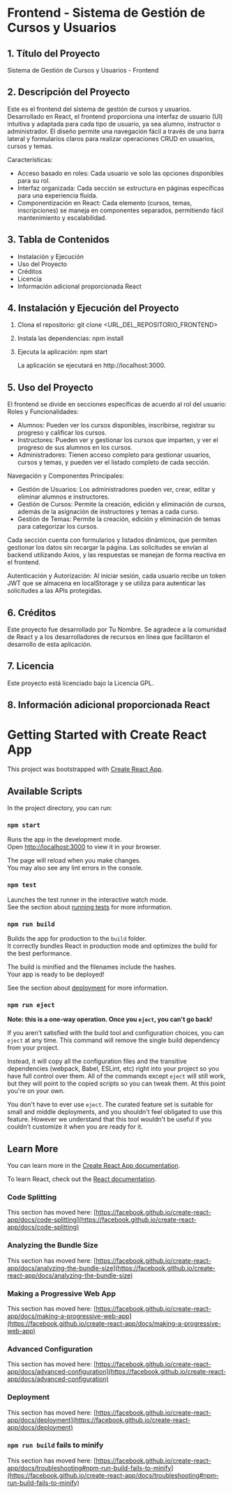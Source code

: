 # Frontend - Sistema de Gestión de Cursos y Usuarios
## 1. Título del Proyecto
   Sistema de Gestión de Cursos y Usuarios - Frontend

## 2. Descripción del Proyecto
   Este es el frontend del sistema de gestión de cursos y usuarios. Desarrollado en React,
   el frontend proporciona una interfaz de usuario (UI) intuitiva y adaptada para cada tipo
   de usuario, ya sea alumno, instructor o administrador. El diseño permite una navegación
   fácil a través de una barra lateral y formularios claros para realizar operaciones CRUD
   en usuarios, cursos y temas.
   
   Características:
   - Acceso basado en roles: Cada usuario ve solo las opciones disponibles para su rol.
   - Interfaz organizada: Cada sección se estructura en páginas específicas para una
     experiencia fluida.
   - Componentización en React: Cada elemento (cursos, temas, inscripciones) se maneja en
     componentes separados, permitiendo fácil mantenimiento y escalabilidad.

## 3. Tabla de Contenidos
- Instalación y Ejecución
- Uso del Proyecto
- Créditos
- Licencia
- Información adicional proporcionada React

## 4. Instalación y Ejecución del Proyecto
1. Clona el repositorio:
   git clone <URL_DEL_REPOSITORIO_FRONTEND>
2. Instala las dependencias:
   npm install
3. Ejecuta la aplicación:
   npm start

   La aplicación se ejecutará en http://localhost:3000.


## 5. Uso del Proyecto
El frontend se divide en secciones específicas de acuerdo al rol del usuario:
Roles y Funcionalidades:
- Alumnos: Pueden ver los cursos disponibles, inscribirse, registrar su progreso y calificar
  los cursos.
- Instructores: Pueden ver y gestionar los cursos que imparten, y ver el progreso de sus
  alumnos en los cursos.
- Administradores: Tienen acceso completo para gestionar usuarios, cursos y temas, y pueden
  ver el listado completo de cada sección.

Navegación y Componentes Principales:
- Gestión de Usuarios: Los administradores pueden ver, crear, editar y eliminar alumnos e
  instructores.
- Gestión de Cursos: Permite la creación, edición y eliminación de cursos, además de la
  asignación de instructores y temas a cada curso.
- Gestión de Temas: Permite la creación, edición y eliminación de temas para categorizar los
  cursos.

Cada sección cuenta con formularios y listados dinámicos, que permiten gestionar los datos sin 
recargar la página. Las solicitudes se envían al backend utilizando Axios, y las respuestas se 
manejan de forma reactiva en el frontend.

Autenticación y Autorización:
Al iniciar sesión, cada usuario recibe un token JWT que se almacena en localStorage y se 
utiliza para autenticar las solicitudes a las APIs protegidas.


## 6. Créditos
Este proyecto fue desarrollado por Tu Nombre. Se agradece a la comunidad de React y a los 
desarrolladores de recursos en línea que facilitaron el desarrollo de esta aplicación.

## 7. Licencia
Este proyecto está licenciado bajo la Licencia GPL.


## 8. Información adicional proporcionada React
# Getting Started with Create React App

This project was bootstrapped with [Create React App](https://github.com/facebook/create-react-app).

## Available Scripts

In the project directory, you can run:

### `npm start`

Runs the app in the development mode.\
Open [http://localhost:3000](http://localhost:3000) to view it in your browser.

The page will reload when you make changes.\
You may also see any lint errors in the console.

### `npm test`

Launches the test runner in the interactive watch mode.\
See the section about [running tests](https://facebook.github.io/create-react-app/docs/running-tests) for more information.

### `npm run build`

Builds the app for production to the `build` folder.\
It correctly bundles React in production mode and optimizes the build for the best performance.

The build is minified and the filenames include the hashes.\
Your app is ready to be deployed!

See the section about [deployment](https://facebook.github.io/create-react-app/docs/deployment) for more information.

### `npm run eject`

**Note: this is a one-way operation. Once you `eject`, you can't go back!**

If you aren't satisfied with the build tool and configuration choices, you can `eject` at any time. This command will remove the single build dependency from your project.

Instead, it will copy all the configuration files and the transitive dependencies (webpack, Babel, ESLint, etc) right into your project so you have full control over them. All of the commands except `eject` will still work, but they will point to the copied scripts so you can tweak them. At this point you're on your own.

You don't have to ever use `eject`. The curated feature set is suitable for small and middle deployments, and you shouldn't feel obligated to use this feature. However we understand that this tool wouldn't be useful if you couldn't customize it when you are ready for it.

## Learn More

You can learn more in the [Create React App documentation](https://facebook.github.io/create-react-app/docs/getting-started).

To learn React, check out the [React documentation](https://reactjs.org/).

### Code Splitting

This section has moved here: [https://facebook.github.io/create-react-app/docs/code-splitting](https://facebook.github.io/create-react-app/docs/code-splitting)

### Analyzing the Bundle Size

This section has moved here: [https://facebook.github.io/create-react-app/docs/analyzing-the-bundle-size](https://facebook.github.io/create-react-app/docs/analyzing-the-bundle-size)

### Making a Progressive Web App

This section has moved here: [https://facebook.github.io/create-react-app/docs/making-a-progressive-web-app](https://facebook.github.io/create-react-app/docs/making-a-progressive-web-app)

### Advanced Configuration

This section has moved here: [https://facebook.github.io/create-react-app/docs/advanced-configuration](https://facebook.github.io/create-react-app/docs/advanced-configuration)

### Deployment

This section has moved here: [https://facebook.github.io/create-react-app/docs/deployment](https://facebook.github.io/create-react-app/docs/deployment)

### `npm run build` fails to minify

This section has moved here: [https://facebook.github.io/create-react-app/docs/troubleshooting#npm-run-build-fails-to-minify](https://facebook.github.io/create-react-app/docs/troubleshooting#npm-run-build-fails-to-minify)
